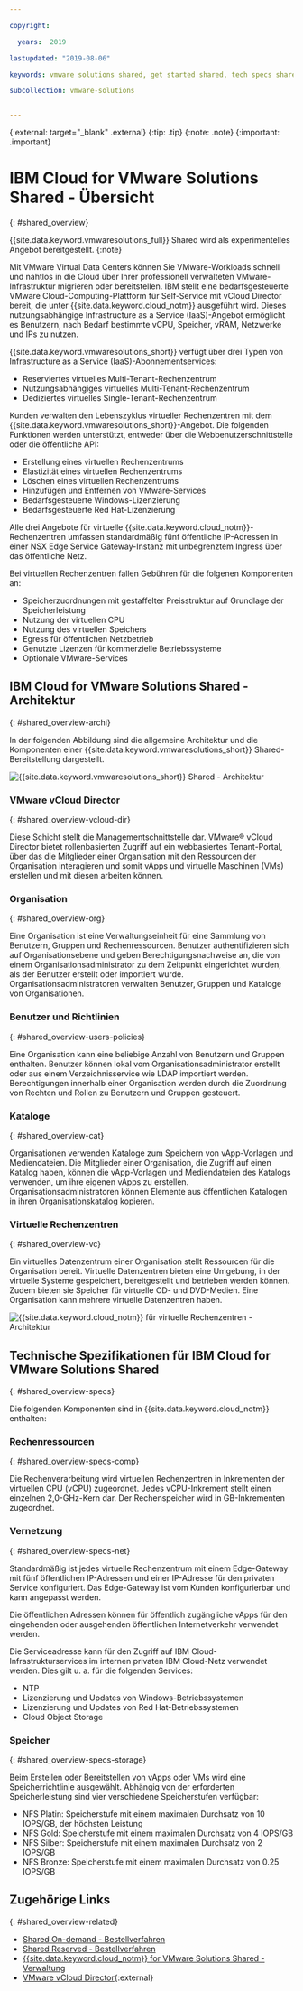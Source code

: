 ```yaml
---

copyright:

  years:  2019

lastupdated: "2019-08-06"

keywords: vmware solutions shared, get started shared, tech specs shared

subcollection: vmware-solutions


---
```


{:external: target="_blank" .external}
{:tip: .tip}
{:note: .note}
{:important: .important}

# IBM Cloud for VMware Solutions Shared - Übersicht
{: #shared_overview}

{{site.data.keyword.vmwaresolutions_full}} Shared wird als experimentelles Angebot bereitgestellt.
{:note}

Mit VMware Virtual Data Centers können Sie VMware-Workloads schnell und nahtlos in die Cloud über Ihrer professionell verwalteten VMware-Infrastruktur migrieren oder bereitstellen. IBM stellt eine bedarfsgesteuerte VMware Cloud-Computing-Plattform für Self-Service mit vCloud Director bereit, die unter {{site.data.keyword.cloud_notm}} ausgeführt wird. Dieses nutzungsabhängige Infrastructure as a Service (IaaS)-Angebot ermöglicht es Benutzern, nach Bedarf bestimmte vCPU, Speicher, vRAM, Netzwerke und IPs zu nutzen.

{{site.data.keyword.vmwaresolutions_short}} verfügt über drei Typen von Infrastructure as a Service (IaaS)-Abonnementservices:
- Reserviertes virtuelles Multi-Tenant-Rechenzentrum
- Nutzungsabhängiges virtuelles Multi-Tenant-Rechenzentrum
- Dediziertes virtuelles Single-Tenant-Rechenzentrum

Kunden verwalten den Lebenszyklus virtueller Rechenzentren mit dem {{site.data.keyword.vmwaresolutions_short}}-Angebot. Die folgenden Funktionen werden unterstützt, entweder über die Webbenutzerschnittstelle oder die öffentliche API:
- Erstellung eines virtuellen Rechenzentrums
- Elastizität eines virtuellen Rechenzentrums
- Löschen eines virtuellen Rechenzentrums
- Hinzufügen und Entfernen von VMware-Services
- Bedarfsgesteuerte Windows-Lizenzierung
- Bedarfsgesteuerte Red Hat-Lizenzierung

Alle drei Angebote für virtuelle {{site.data.keyword.cloud_notm}}-Rechenzentren umfassen standardmäßig fünf öffentliche IP-Adressen in einer NSX Edge Service Gateway-Instanz mit unbegrenztem Ingress über das öffentliche Netz.

Bei virtuellen Rechenzentren fallen Gebühren für die folgenen Komponenten an:
- Speicherzuordnungen mit gestaffelter Preisstruktur auf Grundlage der Speicherleistung
- Nutzung der virtuellen CPU
- Nutzung des virtuellen Speichers
- Egress für öffentlichen Netzbetrieb
- Genutzte Lizenzen für kommerzielle Betriebssysteme
- Optionale VMware-Services

## IBM Cloud for VMware Solutions Shared - Architektur
{: #shared_overview-archi}

In der folgenden Abbildung sind die allgemeine Architektur und die Komponenten einer {{site.data.keyword.vmwaresolutions_short}} Shared-Bereitstellung dargestellt.

![{{site.data.keyword.vmwaresolutions_short}} Shared - Architektur](../images/vclouddirector-architecture-public.svg "{{site.data.keyword.vmwaresolutions_short}} Shared - Architektur")

### VMware vCloud Director
{: #shared_overview-vcloud-dir}

Diese Schicht stellt die Managementschnittstelle dar. VMware® vCloud Director bietet rollenbasierten Zugriff auf ein webbasiertes Tenant-Portal, über das die Mitglieder einer Organisation mit den Ressourcen der Organisation interagieren und somit vApps und virtuelle Maschinen (VMs) erstellen und mit diesen arbeiten können.

### Organisation
{: #shared_overview-org}

Eine Organisation ist eine Verwaltungseinheit für eine Sammlung von Benutzern, Gruppen und Rechenressourcen. Benutzer authentifizieren sich auf Organisationsebene und geben Berechtigungsnachweise an, die von einem Organisationsadministrator zu dem Zeitpunkt eingerichtet wurden, als der Benutzer erstellt oder importiert wurde. Organisationsadministratoren verwalten Benutzer, Gruppen und Kataloge von Organisationen.

### Benutzer und Richtlinien
{: #shared_overview-users-policies}

Eine Organisation kann eine beliebige Anzahl von Benutzern und Gruppen enthalten. Benutzer können lokal vom Organisationsadministrator erstellt oder aus einem Verzeichnisservice wie LDAP importiert werden. Berechtigungen innerhalb einer Organisation werden durch die Zuordnung von Rechten und Rollen zu Benutzern und Gruppen gesteuert.

### Kataloge
{: #shared_overview-cat}

Organisationen verwenden Kataloge zum Speichern von vApp-Vorlagen und Mediendateien. Die Mitglieder einer Organisation, die Zugriff auf einen Katalog haben, können die vApp-Vorlagen und Mediendateien des Katalogs verwenden, um ihre eigenen vApps zu erstellen. Organisationsadministratoren können Elemente aus öffentlichen Katalogen in ihren Organisationskatalog kopieren.

### Virtuelle Rechenzentren
{: #shared_overview-vc}

Ein virtuelles Datenzentrum einer Organisation stellt Ressourcen für die Organisation bereit. Virtuelle Datenzentren bieten eine Umgebung, in der virtuelle Systeme gespeichert, bereitgestellt und betrieben werden können. Zudem bieten sie Speicher für virtuelle CD- und DVD-Medien. Eine Organisation kann mehrere virtuelle Datenzentren haben.

![{{site.data.keyword.cloud_notm}} für virtuelle Rechenzentren - Architektur](../images/virtual-datacenter-architecture-public.svg "{{site.data.keyword.cloud_notm}} für virtuelle Rechenzentren - Architektur")

## Technische Spezifikationen für IBM Cloud for VMware Solutions Shared
{: #shared_overview-specs}

Die folgenden Komponenten sind in {{site.data.keyword.cloud_notm}} enthalten:

### Rechenressourcen
{: #shared_overview-specs-comp}

Die Rechenverarbeitung wird virtuellen Rechenzentren in Inkrementen der virtuellen CPU (vCPU) zugeordnet. Jedes vCPU-Inkrement stellt einen einzelnen 2,0-GHz-Kern dar. Der Rechenspeicher wird in GB-Inkrementen zugeordnet.

### Vernetzung
{: #shared_overview-specs-net}

Standardmäßig ist jedes virtuelle Rechenzentrum mit einem Edge-Gateway mit fünf öffentlichen IP-Adressen und einer IP-Adresse für den privaten Service konfiguriert. Das Edge-Gateway ist vom Kunden konfigurierbar und kann angepasst werden.

Die öffentlichen Adressen können für öffentlich zugängliche vApps für den eingehenden oder ausgehenden öffentlichen Internetverkehr verwendet werden.

Die Serviceadresse kann für den Zugriff auf IBM Cloud-Infrastrukturservices im internen privaten IBM Cloud-Netz verwendet werden. Dies gilt u. a. für die folgenden Services:
- NTP
- Lizenzierung und Updates von Windows-Betriebssystemen
- Lizenzierung und Updates von Red Hat-Betriebssystemen
- Cloud Object Storage

### Speicher
{: #shared_overview-specs-storage}

Beim Erstellen oder Bereitstellen von vApps oder VMs wird eine Speicherrichtlinie ausgewählt. Abhängig von der erforderten Speicherleistung sind vier verschiedene Speicherstufen verfügbar:

- NFS Platin: Speicherstufe mit einem maximalen Durchsatz von 10 IOPS/GB, der höchsten Leistung
- NFS Gold: Speicherstufe mit einem maximalen Durchsatz von 4 IOPS/GB
- NFS Silber: Speicherstufe mit einem maximalen Durchsatz von 2 IOPS/GB
- NFS Bronze: Speicherstufe mit einem maximalen Durchsatz von 0.25 IOPS/GB

## Zugehörige Links
{: #shared_overview-related}

* [Shared On-demand - Bestellverfahren](/docs/services/vmwaresolutions/services?topic=vmware-solutions-shared_ordering_ondemand)
* [Shared Reserved - Bestellverfahren](/docs/services/vmwaresolutions/services?topic=vmware-solutions-shared_ordering_reserved)
* [{{site.data.keyword.cloud_notm}} for VMware Solutions Shared - Verwaltung](/docs/services/vmwaresolutions/services?topic=vmware-solutions-shared_managing)
* [VMware vCloud Director](https://docs.vmware.com/en/vCloud-Director/9.7/com.vmware.vcloud.tenantportal.doc/GUID-74C9E10D-9197-43B0-B469-126FFBCB5121.html){:external}
